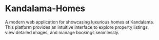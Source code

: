 # Kandalama-Homes
A modern web application for showcasing luxurious homes at Kandalama. This platform provides an intuitive interface to explore property listings, view detailed images, and manage bookings seamlessly.
